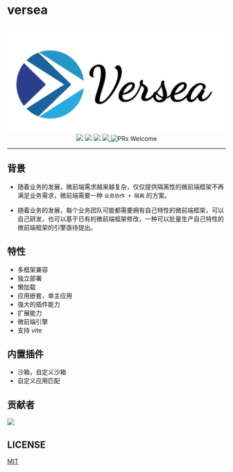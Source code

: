 # versea

<p align="center">
  <img width="500" src="./docs/.vuepress/public/assets/logo.png"><br/>
  <img src="https://img.shields.io/npm/dt/@versea/core"/>
  <img src="https://img.shields.io/npm/dm/@versea/core"/>
  <a href="https://www.npmjs.com/package/@versea/core"><img src="https://img.shields.io/npm/v/@versea/core.svg"></a>
  <a href="https://app.codecov.io/gh/versea/versea">
    <img src="https://codecov.io/gh/versea/versea/branch/main/graph/badge.svg"/>
  </a>
  <img alt="PRs Welcome" src="https://img.shields.io/badge/PRs-welcome-brightgreen.svg"/>
</p>

---

## 背景

- 随着业务的发展，微前端需求越来越复杂，仅仅提供隔离性的微前端框架不再满足业务需求，微前端需要一种 `业务协作 + 隔离` 的方案。

- 随着业务的发展，每个业务团队可能都需要拥有自己特性的微前端框架，可以自己研发，也可以基于已有的微前端框架修改，一种可以批量生产自己特性的微前端框架的引擎亟待提出。

## 特性

- 多框架兼容
- 独立部署
- 懒加载
- 应用嵌套，单主应用
- 强大的插件能力
- 扩展能力
- 微前端引擎
- 支持 vite

## 内置插件

- 沙箱，自定义沙箱
- 自定义应用匹配

## 贡献者

<a href="https://github.com/versea/versea/graphs/contributors"><img src="https://contrib.rocks/image?repo=versea/versea" /></a>

## LICENSE

[MIT](https://github.com/versea/versea/blob/main/LICENSE)
